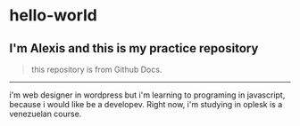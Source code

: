# hello-world
## I'm Alexis and this is my practice repository 
> this repository is from Github Docs.
---
i'm web designer in wordpress but i'm learning to programing in javascript,
because i would like be a developev.
Right now, i'm studying in oplesk is a venezuelan course.
